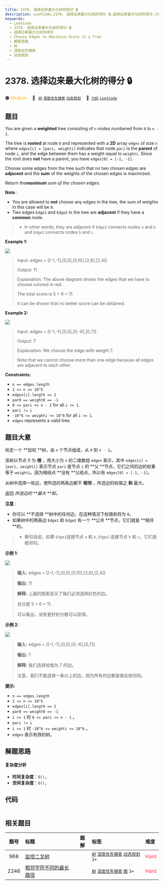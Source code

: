 ```yaml
---
title: 2378. 选择边来最大化树的得分 🔒
description: LeetCode,2378. 选择边来最大化树的得分 🔒,选择边来最大化树的得分,Choose Edges to Maximize Score in a Tree,解题思路,树,深度优先搜索,动态规划
keywords:
  - LeetCode
  - 2378. 选择边来最大化树的得分 🔒
  - 选择边来最大化树的得分
  - Choose Edges to Maximize Score in a Tree
  - 解题思路
  - 树
  - 深度优先搜索
  - 动态规划
---
```


# 2378. 选择边来最大化树的得分 🔒

🟠 <font color=#ffb800>Medium</font>&emsp; 🔖&ensp; [`树`](/tag/tree.md) [`深度优先搜索`](/tag/depth-first-search.md) [`动态规划`](/tag/dynamic-programming.md)&emsp; 🔗&ensp;[`力扣`](https://leetcode.cn/problems/choose-edges-to-maximize-score-in-a-tree) [`LeetCode`](https://leetcode.com/problems/choose-edges-to-maximize-score-in-a-tree)

## 题目

You are given a **weighted** tree consisting of `n` nodes numbered from `0` to
`n - 1`.

The tree is **rooted** at node `0` and represented with a **2D** array `edges`
of size `n` where `edges[i] = [pari, weighti]` indicates that node `pari` is
the **parent** of node `i`, and the edge between them has a weight equal to
`weighti`. Since the root does **not** have a parent, you have `edges[0] =
[-1, -1]`.

Choose some edges from the tree such that no two chosen edges are **adjacent**
and the **sum** of the weights of the chosen edges is maximized.

Return _the**maximum** sum of the chosen edges_.

**Note** :

  * You are allowed to **not** choose any edges in the tree, the sum of weights in this case will be `0`.
  * Two edges `Edge1` and `Edge2` in the tree are **adjacent** if they have a **common** node. 
> 
> * In other words, they are adjacent if `Edge1` connects nodes `a` and `b` and `Edge2` connects nodes `b` and `c`.



**Example 1:**

![](https://fastly.jsdelivr.net/gh/doocs/leetcode@main/solution/2300-2399/2378.Choose%20Edges%20to%20Maximize%20Score%20in%20a%20Tree/images/treedrawio.png)

> Input: edges = [[-1,-1],[0,5],[0,10],[2,6],[2,4]]
> 
> Output: 11
> 
> Explanation: The above diagram shows the edges that we have to choose colored in red.
> 
> The total score is 5 + 6 = 11.
> 
> It can be shown that no better score can be obtained.

**Example 2:**

![](https://fastly.jsdelivr.net/gh/doocs/leetcode@main/solution/2300-2399/2378.Choose%20Edges%20to%20Maximize%20Score%20in%20a%20Tree/images/treee1293712983719827.png)

> Input: edges = [[-1,-1],[0,5],[0,-6],[0,7]]
> 
> Output: 7
> 
> Explanation: We choose the edge with weight 7.
> 
> Note that we cannot choose more than one edge because all edges are adjacent to each other.

**Constraints:**

  * `n == edges.length`
  * `1 <= n <= 10^5`
  * `edges[i].length == 2`
  * `par0 == weight0 == -1`
  * `0 <= pari <= n - 1` for all `i >= 1`.
  * `pari != i`
  * `-10^6 <= weighti <= 10^6` for all `i >= 1`.
  * `edges` represents a valid tree.


## 题目大意

给定一个 **加权  **树，由 `n` 个节点组成，从 `0` 到 `n - 1`。

该树以节点 0 为 **根** ，用大小为 `n` 的二维数组 `edges` 表示，其中 `edges[i] = [pari, weighti]`
表示节点 `pari` 是节点 `i` 的 **父  **节点，它们之间的边的权重等于 `weighti`。因为根结点 **没有  **父结点，所以有
`edges[0] = [-1, -1]`。

从树中选择一些边，使所选的两条边都不 **相邻** ，所选边的权值之 **和** 最大。



返回 _所选边的  **最大  **和。_

**注意** :

  * 你可以 **不选择  **树中的任何边，在这种情况下权值和将为 `0`。
  * 如果树中的两条边 `Edge1` 和 `Edge2` 有一个 **公共  **节点，它们就是 **相邻  **的。 
> 
> * 换句话说，如果 `Edge1`连接节点 `a` 和 `b`, `Edge2` 连接节点 `b` 和 `c`，它们是相邻的。



**示例 1:**

![](https://fastly.jsdelivr.net/gh/doocs/leetcode@main/solution/2300-2399/2378.Choose%20Edges%20to%20Maximize%20Score%20in%20a%20Tree/images/treedrawio.png)

> 
> 
> 
> 
> 
> **输入:** edges = [[-1,-1],[0,5],[0,10],[2,6],[2,4]]
> 
> **输出:** 11
> 
> **解释:** 上面的图表显示了我们必须选择红色的边。
> 
> 总分是 5 + 6 = 11.
> 
> 可以看出，没有更好的分数可以获得。
> 
> 

**示例 2:**

![](https://fastly.jsdelivr.net/gh/doocs/leetcode@main/solution/2300-2399/2378.Choose%20Edges%20to%20Maximize%20Score%20in%20a%20Tree/images/treee1293712983719827.png)

> 
> 
> 
> 
> 
> **输入:** edges = [[-1,-1],[0,5],[0,-6],[0,7]]
> 
> **输出:** 7
> 
> **解释:** 我们选择权值为 7 的边。
> 
> 注意，我们不能选择一条以上的边，因为所有的边都是彼此相邻的。
> 
> 



**提示:**

  * `n == edges.length`
  * `1 <= n <= 10^5`
  * `edges[i].length == 2`
  * `par0 == weight0 == -1`
  * `i >= 1` 时 `0 <= pari <= n - 1` 。
  * `pari != i`
  * `i >= 1` 时 `-10^6 <= weighti <= 10^6` 。
  * `edges` 表示有效的树。


## 解题思路

#### 复杂度分析

- **时间复杂度**：`O()`，
- **空间复杂度**：`O()`，

## 代码

```javascript

```

## 相关题目

<!-- prettier-ignore -->
| 题号 | 标题 | 题解 | 标签 | 难度 |
| :------: | :------ | :------: | :------ | :------ |
| 968 | [监控二叉树](https://leetcode.com/problems/binary-tree-cameras) |  |  [`树`](/tag/tree.md) [`深度优先搜索`](/tag/depth-first-search.md) [`动态规划`](/tag/dynamic-programming.md) `1+` | <font color=#ff334b>Hard</font> |
| 2246 | [相邻字符不同的最长路径](https://leetcode.com/problems/longest-path-with-different-adjacent-characters) |  |  [`树`](/tag/tree.md) [`深度优先搜索`](/tag/depth-first-search.md) [`图`](/tag/graph.md) `3+` | <font color=#ff334b>Hard</font> |